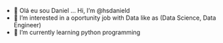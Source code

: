 - 👋 Olá eu sou Daniel ... Hi, I’m @hsdanield
- 👀 I’m interested in a oportunity job with Data like as (Data Science, Data Engineer)
- 🌱 I’m currently learning python programming

<!---
hsdanield/hsdanield is a ✨ special ✨ repository because its `README.md` (this file) appears on your GitHub profile.
You can click the Preview link to take a look at your changes.
--->
